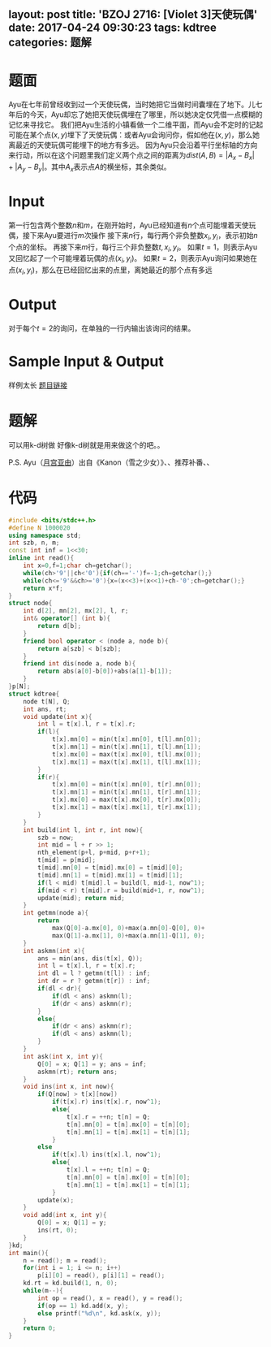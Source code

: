 layout: post
title: 'BZOJ 2716: [Violet 3]天使玩偶'
date: 2017-04-24 09:30:23
tags: kdtree
categories: 题解
---
# 题面
Ayu在七年前曾经收到过一个天使玩偶，当时她把它当做时间囊埋在了地下。儿七年后的今天，Ayu却忘了她把天使玩偶埋在了哪里，所以她决定仅凭借一点模糊的记忆来寻找它。
我们把Ayu生活的小镇看做一个二维平面，而Ayu会不定时的记起可能在某个点$(x,y)$埋下了天使玩偶：或者Ayu会询问你，假如他在$(x,y)$，那么她离最近的天使玩偶可能埋下的地方有多远。
因为Ayu只会沿着平行坐标轴的方向来行动，所以在这个问题里我们定义两个点之间的距离为$dist(A,B)=|A_x-B_x|+|A_y-B_y|$。其中$A_x$表示点$A$的横坐标，其余类似。

# Input
第一行包含两个整数$n$和$m$，在刚开始时，Ayu已经知道有$n$个点可能埋着天使玩偶，接下来Ayu要进行$m$次操作
接下来$n$行，每行两个非负整数$x_i,y_i$，表示初始$n$个点的坐标。
再接下来$m$行，每行三个非负整数$t,x_i,y_i$。
如果$t=1$，则表示Ayu又回忆起了一个可能埋着玩偶的点$(x_i,y_i)$。
如果$t=2$，则表示Ayu询问如果她在点$(x_i,y_i)$，那么在已经回忆出来的点里，离她最近的那个点有多远


# Output
对于每个$t=2$的询问，在单独的一行内输出该询问的结果。

# Sample Input & Output
样例太长
<a href="http://www.lydsy.com/JudgeOnline/problem.php?id=2716">题目链接</a>

# 题解
可以用k-d树做
好像k-d树就是用来做这个的吧。。

P.S. Ayu（[月宫亚由](http://baike.baidu.com/link?url=54_Ga1VP9e9NfeA3Viovt-7yiUl58Ngd3kEgEMdmbzVs3iqbmgC5g-V1GpCPwkybT0jAS4ZMW1k5rvwLhZPfFdaJADQtbGV7WJMY_9vLRRdrAeKnH0DGRpqkDwEIl50J)）出自《Kanon（雪之少女）》、、推荐补番、、

# 代码
```cpp
#include <bits/stdc++.h>
#define N 1000020
using namespace std;
int szb, n, m;
const int inf = 1<<30;
inline int read(){
	int x=0,f=1;char ch=getchar();
	while(ch>'9'||ch<'0'){if(ch=='-')f=-1;ch=getchar();}
	while(ch<='9'&&ch>='0'){x=(x<<3)+(x<<1)+ch-'0';ch=getchar();}
	return x*f;
}
struct node{
	int d[2], mn[2], mx[2], l, r;
	int& operator[] (int b){
		return d[b];
	}
	friend bool operator < (node a, node b){
		return a[szb] < b[szb];
	}
	friend int dis(node a, node b){
		return abs(a[0]-b[0])+abs(a[1]-b[1]);
	}
}p[N];
struct kdtree{
	node t[N], Q;
	int ans, rt;
	void update(int x){
		int l = t[x].l, r = t[x].r;
		if(l){
			t[x].mn[0] = min(t[x].mn[0], t[l].mn[0]);
			t[x].mn[1] = min(t[x].mn[1], t[l].mn[1]);
			t[x].mx[0] = max(t[x].mx[0], t[l].mx[0]);
			t[x].mx[1] = max(t[x].mx[1], t[l].mx[1]);
		}
		if(r){
			t[x].mn[0] = min(t[x].mn[0], t[r].mn[0]);
			t[x].mn[1] = min(t[x].mn[1], t[r].mn[1]);
			t[x].mx[0] = max(t[x].mx[0], t[r].mx[0]);
			t[x].mx[1] = max(t[x].mx[1], t[r].mx[1]);
		}
	}
	int build(int l, int r, int now){
		szb = now;
		int mid = l + r >> 1;
		nth_element(p+l, p+mid, p+r+1);
		t[mid] = p[mid];
		t[mid].mn[0] = t[mid].mx[0] = t[mid][0];
		t[mid].mn[1] = t[mid].mx[1] = t[mid][1];
		if(l < mid) t[mid].l = build(l, mid-1, now^1);
		if(mid < r) t[mid].r = build(mid+1, r, now^1);
		update(mid); return mid;
	}
	int getmn(node a){
		return
			max(Q[0]-a.mx[0], 0)+max(a.mn[0]-Q[0], 0)+
			max(Q[1]-a.mx[1], 0)+max(a.mn[1]-Q[1], 0);
	}
	int askmn(int x){
		ans = min(ans, dis(t[x], Q));
		int l = t[x].l, r = t[x].r;
		int dl = l ? getmn(t[l]) : inf;
		int dr = r ? getmn(t[r]) : inf;
		if(dl < dr){
			if(dl < ans) askmn(l);
			if(dr < ans) askmn(r);
		}
		else{
			if(dr < ans) askmn(r);
			if(dl < ans) askmn(l);
		}
	}
	int ask(int x, int y){
		Q[0] = x; Q[1] = y; ans = inf;
		askmn(rt); return ans;
	}
	void ins(int x, int now){
		if(Q[now] > t[x][now])
			if(t[x].r) ins(t[x].r, now^1);
			else{
				t[x].r = ++n; t[n] = Q;
				t[n].mn[0] = t[n].mx[0] = t[n][0];
				t[n].mn[1] = t[n].mx[1] = t[n][1];
			}
		else
			if(t[x].l) ins(t[x].l, now^1);
			else{
				t[x].l = ++n; t[n] = Q;
				t[n].mn[0] = t[n].mx[0] = t[n][0];
				t[n].mn[1] = t[n].mx[1] = t[n][1];
			}
		update(x);
	}
	void add(int x, int y){
		Q[0] = x; Q[1] = y;
		ins(rt, 0);
	}
}kd;
int main(){
	n = read(); m = read();
	for(int i = 1; i <= n; i++)
		p[i][0] = read(), p[i][1] = read();
	kd.rt = kd.build(1, n, 0);
	while(m--){
		int op = read(), x = read(), y = read();
		if(op == 1) kd.add(x, y);
		else printf("%d\n", kd.ask(x, y));
	}
	return 0;
}
```